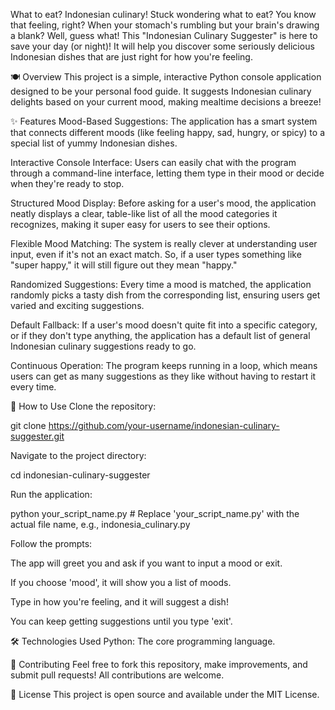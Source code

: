 What to eat? Indonesian culinary!
Stuck wondering what to eat? You know that feeling, right? When your stomach's rumbling but your brain's drawing a blank? Well, guess what! This "Indonesian Culinary Suggester" is here to save your day (or night)! It will help you discover some seriously delicious Indonesian dishes that are just right for how you're feeling.

🍽️ Overview
This project is a simple, interactive Python console application designed to be your personal food guide. It suggests Indonesian culinary delights based on your current mood, making mealtime decisions a breeze!

✨ Features
Mood-Based Suggestions: The application has a smart system that connects different moods (like feeling happy, sad, hungry, or spicy) to a special list of yummy Indonesian dishes.

Interactive Console Interface: Users can easily chat with the program through a command-line interface, letting them type in their mood or decide when they're ready to stop.

Structured Mood Display: Before asking for a user's mood, the application neatly displays a clear, table-like list of all the mood categories it recognizes, making it super easy for users to see their options.

Flexible Mood Matching: The system is really clever at understanding user input, even if it's not an exact match. So, if a user types something like "super happy," it will still figure out they mean "happy."

Randomized Suggestions: Every time a mood is matched, the application randomly picks a tasty dish from the corresponding list, ensuring users get varied and exciting suggestions.

Default Fallback: If a user's mood doesn't quite fit into a specific category, or if they don't type anything, the application has a default list of general Indonesian culinary suggestions ready to go.

Continuous Operation: The program keeps running in a loop, which means users can get as many suggestions as they like without having to restart it every time.

🚀 How to Use
Clone the repository:

git clone https://github.com/your-username/indonesian-culinary-suggester.git

Navigate to the project directory:

cd indonesian-culinary-suggester

Run the application:

python your_script_name.py # Replace 'your_script_name.py' with the actual file name, e.g., indonesia_culinary.py

Follow the prompts:

The app will greet you and ask if you want to input a mood or exit.

If you choose 'mood', it will show you a list of moods.

Type in how you're feeling, and it will suggest a dish!

You can keep getting suggestions until you type 'exit'.

🛠️ Technologies Used
Python: The core programming language.

🤝 Contributing
Feel free to fork this repository, make improvements, and submit pull requests! All contributions are welcome.

📄 License
This project is open source and available under the MIT License.
